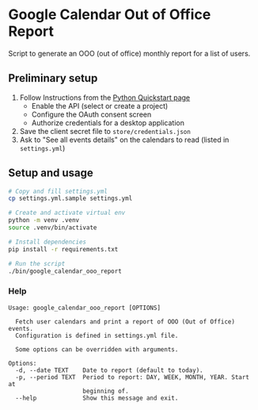 # Google Calendar Out of Office Report

Script to generate an OOO (out of office) monthly report for a list of users.

## Preliminary setup

1. Follow Instructions from the [Python Quickstart page](https://developers.google.com/calendar/api/quickstart/python)
    - Enable the API (select or create a project)
    - Configure the OAuth consent screen
    - Authorize credentials for a desktop application
2. Save the client secret file to `store/credentials.json`
3. Ask to "See all events details" on the calendars to read (listed in `settings.yml`)

## Setup and usage

```bash
# Copy and fill settings.yml
cp settings.yml.sample settings.yml

# Create and activate virtual env
python -m venv .venv
source .venv/bin/activate

# Install dependencies
pip install -r requirements.txt

# Run the script
./bin/google_calendar_ooo_report
```

### Help

```
Usage: google_calendar_ooo_report [OPTIONS]

  Fetch user calendars and print a report of OOO (Out of Office) events.
  Configuration is defined in settings.yml file.

  Some options can be overridden with arguments.

Options:
  -d, --date TEXT    Date to report (default to today).
  -p, --period TEXT  Period to report: DAY, WEEK, MONTH, YEAR. Start at
                     beginning of.
  --help             Show this message and exit.
```
